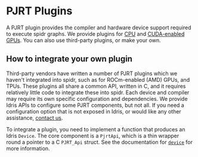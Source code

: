 # PJRT Plugins

A PJRT plugin provides the compiler and hardware device support required to execute spidr graphs. We provide plugins for [CPU](xla-cpu/README.md) and [CUDA-enabled GPUs](xla-cuda/README.md). You can also use third-party plugins, or make your own.

## How to integrate your own plugin

Third-party vendors have written a number of PJRT plugins which we haven't integrated into spidr, such as for ROCm-enabled (AMD) GPUs, and TPUs. These plugins all share a common API, written in C, and it requires relatively little code to integrate these into spidr. Each device and compiler may require its own specific configuration and dependencies. We provide Idris APIs to configure some PJRT components, but not all. If you need a configuration option that is not exposed in Idris, or would like any other assistance, [contact us](../README.md#contact).

To integrate a plugin, you need to implement a function that produces an Idris `Device`. The core component is a `PjrtApi`, which is a thin wrapper round a pointer to a C `PJRT_Api` struct. See the documentation for [`device`](https://joelberkeley.github.io/spidr/docs/Device.html#Device.device) for more information.

